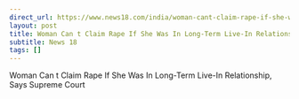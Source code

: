 ```yaml
---
direct_url: https://www.news18.com/india/woman-cant-claim-rape-if-she-was-in-long-term-live-in-relationship-says-supreme-court-9250874.html
layout: post
title: Woman Can t Claim Rape If She Was In Long-Term Live-In Relationship, Says Supreme Court
subtitle: News 18
tags: []
---
```


Woman Can t Claim Rape If She Was In Long-Term Live-In Relationship, Says Supreme Court

